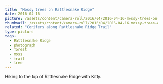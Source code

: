 ```yaml
---
title: "Mossy trees on Rattlesnake Ridge"
date: 2016-04-16
picture: /assets/content/camera-roll/2016/04/2016-04-16-mossy-trees-on-rattlesnake-ridge/20160416_161704196_iOS.jpg
thumbnail: /assets/content/camera-roll/2016/04/2016-04-16-mossy-trees-on-rattlesnake-ridge/20160416_161704196_iOS-thumbnail.jpg
related: "Conifers along Rattlesnake Ridge Trail"
type: picture
tags:
  - Rattlesnake Ridge
  - photograph
  - forest
  - moss
  - trail
  - tree
---
```

Hiking to the top of Rattlesnake Ridge with Kitty.